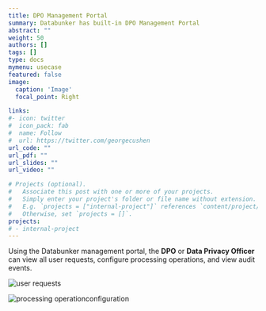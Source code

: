 ```yaml
---
title: DPO Management Portal
summary: Databunker has built-in DPO Management Portal
abstract: ""
weight: 50
authors: []
tags: []
type: docs
mymenu: usecase
featured: false
image:
  caption: 'Image'
  focal_point: Right

links:
#- icon: twitter
#  icon_pack: fab
#  name: Follow
#  url: https://twitter.com/georgecushen
url_code: ""
url_pdf: ""
url_slides: ""
url_video: ""

# Projects (optional).
#   Associate this post with one or more of your projects.
#   Simply enter your project's folder or file name without extension.
#   E.g. `projects = ["internal-project"]` references `content/project/deep-learning/index.md`.
#   Otherwise, set `projects = []`.
projects:
# - internal-project
---
```

Using the Databunker management portal, the **DPO** or **Data Privacy Officer** can view all user requests, configure processing operations, and view audit events.

![user requests](/home/gallery/gallery/a-admin-reqs.png)


![processing operationconfiguration](/home/gallery/gallery/b-admin-privacy.png)
